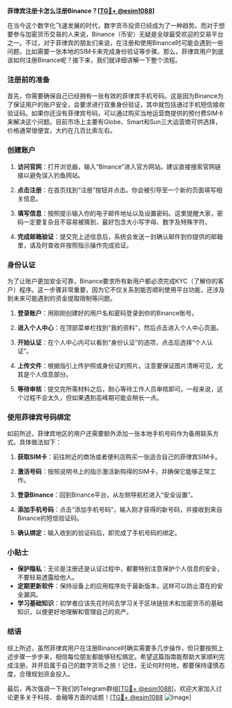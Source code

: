 **菲律宾注册卡怎么注册Binance？[[TG💪+ @esim1088](https://t.me/s/esim1088)]**

在当今这个数字化飞速发展的时代，数字货币投资已经成为了一种趋势。而对于想要参与加密货币交易的人来说，Binance（币安）无疑是全球最受欢迎的交易平台之一。不过，对于菲律宾的朋友们来说，在注册和使用Binance时可能会遇到一些问题，比如需要一张本地的SIM卡来完成身份验证等步骤。那么，菲律宾用户到底该如何注册Binance呢？接下来，我们就详细讲解一下整个流程。

### 注册前的准备

首先，你需要确保自己已经拥有一张有效的菲律宾手机号码。这是因为Binance为了保证用户的账户安全，会要求进行双重身份验证，其中就包括通过手机短信接收验证码。如果你还没有菲律宾号码，可以通过购买当地运营商提供的预付费SIM卡来解决这个问题。目前市场上主要有Globe、Smart和Sun三大运营商可供选择，价格通常很便宜，大约在几百比索左右。

### 创建账户

1. **访问官网**：打开浏览器，输入“Binance”进入官方网站。建议直接搜索官网链接以避免误入钓鱼网站。
   
2. **点击注册**：在首页找到“注册”按钮并点击。你会被引导至一个新的页面填写相关信息。

3. **填写信息**：按照提示输入你的电子邮件地址以及设置密码。这里提醒大家，密码一定要复杂且不容易被猜到，最好包含大小写字母、数字及特殊字符。

4. **完成邮箱验证**：提交完上述信息后，系统会发送一封确认邮件到你提供的邮箱里，请及时查收并按照指示操作完成验证。

### 身份认证

为了让账户更加安全可靠，Binance要求所有新用户都必须完成KYC（了解你的客户）程序。这一步骤非常重要，因为它不仅关系到能否顺利使用平台功能，还涉及到未来可能遇到的资金提取限制等问题。

1. **登录账户**：用刚刚创建好的用户名和密码登录到你的Binance账号。

2. **进入个人中心**：在顶部菜单栏找到“我的资料”，然后点击进入个人中心页面。

3. **开始认证**：在个人中心内可以看到“身份认证”的选项，点击后选择“个人认证”。

4. **上传文件**：根据指引上传护照或身份证的照片。注意要保证图片清晰可见，尤其是个人信息部分。

5. **等待审核**：提交完所需材料之后，耐心等待工作人员审核即可。一般来说，这个过程不会太久，但如果遇到高峰期可能会稍长一点。

### 使用菲律宾号码绑定

如前所述，菲律宾地区的用户还需要额外添加一张本地手机号码作为备用联系方式。具体做法如下：

1. **获取SIM卡**：前往附近的商场或者便利店购买一张适合自己的菲律宾SIM卡。

2. **激活号码**：按照说明书上的指示激活新购得的SIM卡，并确保它能够正常工作。

3. **登录Binance**：回到Binance平台，从左侧导航栏进入“安全设置”。

4. **添加手机号码**：点击“添加手机号码”，输入刚才获得的新号码，并接收到来自Binance的短信验证码。

5. **确认绑定**：输入收到的验证码后，即完成了手机号码的绑定。

### 小贴士

- **保护隐私**：无论是注册还是认证过程中，都要特别注意保护个人信息的安全，不要轻易透露给他人。
- **定期更新软件**：保持设备上的应用程序处于最新版本，这样可以防止潜在的安全漏洞。
- **学习基础知识**：初学者应该先花时间去学习关于区块链技术和加密货币的基础知识，以便更好地理解和管理自己的资产。

### 结语

综上所述，虽然菲律宾用户在注册Binance时确实需要多几步操作，但只要按照上述步骤一步步来，相信每位朋友都能够轻松搞定。希望这篇指南能帮助大家顺利完成注册，并开启属于自己的数字货币之旅！记住，无论何时何地，都要保持谨慎态度，合理规划资金投入。

最后，再次强调一下我们的Telegram群组[[TG💪+ @esim1088](https://t.me/s/esim1088)]，欢迎大家加入讨论更多关于科技、金融等方面的话题！[[TG💪+ @esim1088](https://t.me/s/esim1088) ![Image](https://i.postimg.cc/4NQfJmqS/Snipaste-2025-05-13-00-14-12.png)]